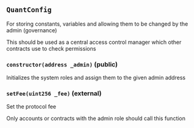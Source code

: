 ## `QuantConfig`

For storing constants, variables and allowing them to be changed by the admin (governance)

This should be used as a central access control manager which other contracts use to check permissions

### `constructor(address _admin)` (public)

Initializes the system roles and assign them to the given admin address

### `setFee(uint256 _fee)` (external)

Set the protocol fee

Only accounts or contracts with the admin role should call this function
